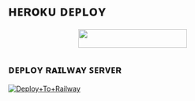 

# ʜᴇʀoᴋᴜ ᴅᴇᴘʟᴏʏ
<p align="center"><a href="https://heroku.com/deploy?template=https://github.com/LEGENDARY-OS/MUSIC-BOT"> <img src="https://img.shields.io/badge/Deploy%20To%20Heroku-grey?style=for-the-badge&logo=heroku" width="220" height="38.45"/></a></p>



## ᴅᴇᴘʟᴏʏ ʀᴀɪʟᴡᴀʏ ꜱᴇʀᴠᴇʀ </h4>

[![Deploy+To+Railway](https://railway.app/button.svg)](https://railway.app/new/template?template=https://github.com/LEGENDARY-OS/MUSIC-BOT&envs=SESSION_NAME,BOT_TOKEN,BOT_NAME,API_ID,API_HASH,SUDO_USERS,DURATION_LIMIT,MASTER_USERNAME)



